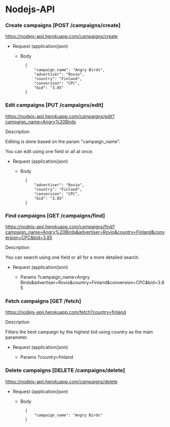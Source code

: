 # Nodejs-API

### Create campaigns [POST /campaigns/create]

https://nodejs-apii.herokuapp.com/campaigns/create

+ Request (application/json)

    + Body

            {
				"campaign_name": "Angry Birds",
				"advertiser": "Rovio",
				"country": "Finland",
				"conversion": "CPC",
				"bid": "3.85"
			}


### Edit campaigns [PUT /campaigns/edit]

https://nodejs-apii.herokuapp.com/campaigns/edit?campaign_name=Angry%20Birds

Description

Editing is done based on the param "campaign_name".

You can edit using one field or all at once.

+ Request (application/json)

    + Body

            {
				"advertiser": "Rovio",
				"country": "Finland",
				"conversion": "CPC",
				"bid": "3.85"
			}


### Find campaigns [GET /campaigns/find]

https://nodejs-apii.herokuapp.com/campaigns/find?campaign_name=Angry%20Birds&advertiser=Rovio&country=Finland&conversion=CPC&bid=3.85

Description

You can search using one field or all for a more detailed search.

+ Request (application/json)

    + Params
		?campaign_name=Angry Birds&advertiser=Rovio&country=Finland&conversion=CPC&bid=3.85


### Fetch campaigns [GET /fetch]

https://nodejs-apii.herokuapp.com/fetch?country=finland

Description

Filters the best campaign by the highest bid using country as the main parameter.


+ Request (application/json)

    + Params
		?country=finland


### Delete campaigns [DELETE /campaigns/delete]

https://nodejs-apii.herokuapp.com/campaigns/delete


+ Request (application/json)

    + Body

            {
				"campaign_name": "Angry Birds"
			}
